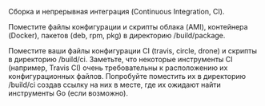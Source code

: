 Сборка и непрерывная интеграция (Continuous Integration, CI).

Поместите файлы конфигурации и скрипты облака (AMI), контейнера (Docker), пакетов (deb, rpm, pkg) в директорию /build/package.

Поместите ваши файлы конфигурации CI (travis, circle, drone) и скрипты в директорию /build/ci. Заметьте, что некоторые инструменты CI (например, Travis CI) очень требовательны к расположению их конфигурационных файлов. Попробуйте поместить их в директорию /build/ci создав ссылку на них в месте, где их ожидают найти инструменты Go (если возможно).

